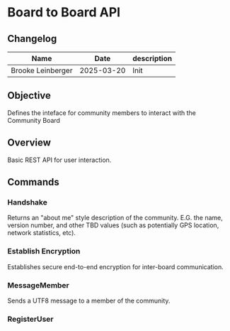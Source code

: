# Board to Board API
## Changelog

|Name|Date|description|
|---|---|---|
|Brooke Leinberger|2025-03-20|Init|

## Objective
Defines the inteface for community members to interact with the Community Board

## Overview
Basic REST API for user interaction.

## Commands

### Handshake
Returns an "about me" style description of the community. E.G. the name, version number, and other TBD values (such as potentially GPS location, network statistics, etc).

### Establish Encryption
Establishes secure end-to-end encryption for inter-board communication.

### MessageMember
Sends a UTF8 message to a member of the community.

### RegisterUser

###